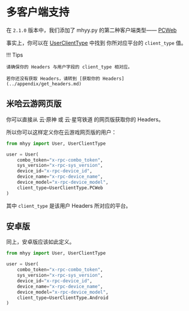 # 多客户端支持
在 `2.1.0` 版本中，我们添加了 mhyy.py 的第二种客户端类型——
[PCWeb](../api/interface.md#userclienttype)

事实上，你可以在 [UserClientType](../api/interface.md#userclienttype) 中找到
你所对应平台的 `client_type` 值。

!!! Tips

    请确保你的 Headers 与用户字段的 client_type 相对应。

    若你还没有获取 Headers，请转到 [获取你的 Headers](../appendix/get_headers.md)

## 米哈云游网页版

你可以直接从 云·原神 或 云·星穹铁道 的网页版获取你的 Headers。

所以你可以这样定义你在云游戏网页版的用户：

```python
from mhyy import User, UserClientType

user = User(
    combo_token="x-rpc-combo_token",
    sys_version="x-rpc-sys_version",
    device_id="x-rpc-device_id",
    device_name="x-rpc-device_name",
    device_model="x-rpc-device_model",
    client_type=UserClientType.PCWeb
)
```

其中 `client_type` 是该用户 Headers 所对应的平台。

## 安卓版

同上，安卓版应该如此定义。

```python
from mhyy import User, UserClientType

user = User(
    combo_token="x-rpc-combo_token",
    sys_version="x-rpc-sys_version",
    device_id="x-rpc-device_id",
    device_name="x-rpc-device_name",
    device_model="x-rpc-device_model",
    client_type=UserClientType.Android
)
```
